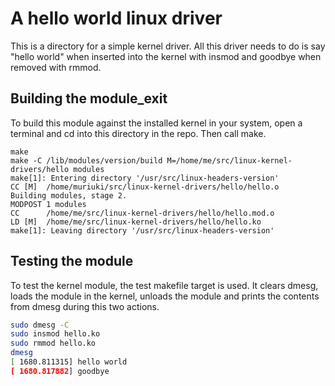 # A hello world linux driver 

This is a directory for a simple kernel driver. All this driver needs to do is say "hello world" when inserted into the kernel with insmod and goodbye when removed with rmmod.

## Building the module_exit
To build this module against the installed kernel in your system, open a terminal and cd into this directory in the repo. Then call make.

```console
make 
make -C /lib/modules/version/build M=/home/me/src/linux-kernel-drivers/hello modules
make[1]: Entering directory '/usr/src/linux-headers-version'
CC [M]  /home/muriuki/src/linux-kernel-drivers/hello/hello.o
Building modules, stage 2.
MODPOST 1 modules
CC      /home/me/src/linux-kernel-drivers/hello/hello.mod.o
LD [M]  /home/me/src/linux-kernel-drivers/hello/hello.ko
make[1]: Leaving directory '/usr/src/linux-headers-version'
```
## Testing the module
To test the kernel module, the test makefile target is used. It clears dmesg, loads the module in the kernel, unloads the module and prints the contents from dmesg during this two actions.

```bash
sudo dmesg -C
sudo insmod hello.ko
sudo rmmod hello.ko
dmesg
[ 1680.811315] hello world
[ 1680.817882] goodbye
```

